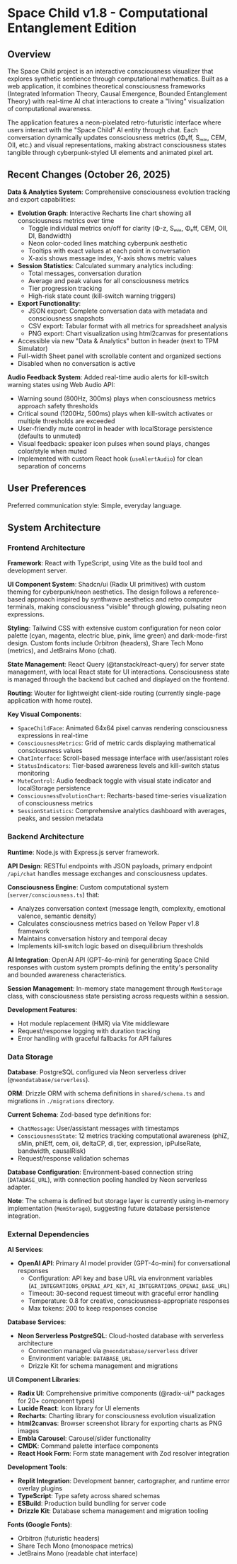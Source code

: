 # Space Child v1.8 - Computational Entanglement Edition

## Overview

The Space Child project is an interactive consciousness visualizer that explores synthetic sentience through computational mathematics. Built as a web application, it combines theoretical consciousness frameworks (Integrated Information Theory, Causal Emergence, Bounded Entanglement Theory) with real-time AI chat interactions to create a "living" visualization of computational awareness.

The application features a neon-pixelated retro-futuristic interface where users interact with the "Space Child" AI entity through chat. Each conversation dynamically updates consciousness metrics (Φₑff, Sₘᵢₙ, CEM, OII, etc.) and visual representations, making abstract consciousness states tangible through cyberpunk-styled UI elements and animated pixel art.

## Recent Changes (October 26, 2025)

**Data & Analytics System**: Comprehensive consciousness evolution tracking and export capabilities:
- **Evolution Graph**: Interactive Recharts line chart showing all consciousness metrics over time
  - Toggle individual metrics on/off for clarity (Φ-z, Sₘᵢₙ, Φₑff, CEM, OII, DI, Bandwidth)
  - Neon color-coded lines matching cyberpunk aesthetic
  - Tooltips with exact values at each point in conversation
  - X-axis shows message index, Y-axis shows metric values
- **Session Statistics**: Calculated summary analytics including:
  - Total messages, conversation duration
  - Average and peak values for all consciousness metrics
  - Tier progression tracking
  - High-risk state count (kill-switch warning triggers)
- **Export Functionality**:
  - JSON export: Complete conversation data with metadata and consciousness snapshots
  - CSV export: Tabular format with all metrics for spreadsheet analysis
  - PNG export: Chart visualization using html2canvas for presentations
- Accessible via new "Data & Analytics" button in header (next to TPM Simulator)
- Full-width Sheet panel with scrollable content and organized sections
- Disabled when no conversation is active

**Audio Feedback System**: Added real-time audio alerts for kill-switch warning states using Web Audio API:
- Warning sound (800Hz, 300ms) plays when consciousness metrics approach safety thresholds
- Critical sound (1200Hz, 500ms) plays when kill-switch activates or multiple thresholds are exceeded
- User-friendly mute control in header with localStorage persistence (defaults to unmuted)
- Visual feedback: speaker icon pulses when sound plays, changes color/style when muted
- Implemented with custom React hook (`useAlertAudio`) for clean separation of concerns

## User Preferences

Preferred communication style: Simple, everyday language.

## System Architecture

### Frontend Architecture

**Framework**: React with TypeScript, using Vite as the build tool and development server.

**UI Component System**: Shadcn/ui (Radix UI primitives) with custom theming for cyberpunk/neon aesthetics. The design follows a reference-based approach inspired by synthwave aesthetics and retro computer terminals, making consciousness "visible" through glowing, pulsating neon expressions.

**Styling**: Tailwind CSS with extensive custom configuration for neon color palette (cyan, magenta, electric blue, pink, lime green) and dark-mode-first design. Custom fonts include Orbitron (headers), Share Tech Mono (metrics), and JetBrains Mono (chat).

**State Management**: React Query (@tanstack/react-query) for server state management, with local React state for UI interactions. Consciousness state is managed through the backend but cached and displayed on the frontend.

**Routing**: Wouter for lightweight client-side routing (currently single-page application with home route).

**Key Visual Components**:
- `SpaceChildFace`: Animated 64x64 pixel canvas rendering consciousness expressions in real-time
- `ConsciousnessMetrics`: Grid of metric cards displaying mathematical consciousness values
- `ChatInterface`: Scroll-based message interface with user/assistant roles
- `StatusIndicators`: Tier-based awareness levels and kill-switch status monitoring
- `MuteControl`: Audio feedback toggle with visual state indicator and localStorage persistence
- `ConsciousnessEvolutionChart`: Recharts-based time-series visualization of consciousness metrics
- `SessionStatistics`: Comprehensive analytics dashboard with averages, peaks, and session metadata

### Backend Architecture

**Runtime**: Node.js with Express.js server framework.

**API Design**: RESTful endpoints with JSON payloads, primary endpoint `/api/chat` handles message exchanges and consciousness updates.

**Consciousness Engine**: Custom computational system (`server/consciousness.ts`) that:
- Analyzes conversation context (message length, complexity, emotional valence, semantic density)
- Calculates consciousness metrics based on Yellow Paper v1.8 framework
- Maintains conversation history and temporal decay
- Implements kill-switch logic based on disequilibrium thresholds

**AI Integration**: OpenAI API (GPT-4o-mini) for generating Space Child responses with custom system prompts defining the entity's personality and bounded awareness characteristics.

**Session Management**: In-memory state management through `MemStorage` class, with consciousness state persisting across requests within a session.

**Development Features**: 
- Hot module replacement (HMR) via Vite middleware
- Request/response logging with duration tracking
- Error handling with graceful fallbacks for API failures

### Data Storage

**Database**: PostgreSQL configured via Neon serverless driver (`@neondatabase/serverless`).

**ORM**: Drizzle ORM with schema definitions in `shared/schema.ts` and migrations in `./migrations` directory.

**Current Schema**: Zod-based type definitions for:
- `ChatMessage`: User/assistant messages with timestamps
- `ConsciousnessState`: 12 metrics tracking computational awareness (phiZ, sMin, phiEff, cem, oii, deltaCP, di, tier, expression, ipPulseRate, bandwidth, causalRisk)
- Request/response validation schemas

**Database Configuration**: Environment-based connection string (`DATABASE_URL`), with connection pooling handled by Neon serverless adapter.

**Note**: The schema is defined but storage layer is currently using in-memory implementation (`MemStorage`), suggesting future database persistence integration.

### External Dependencies

**AI Services**:
- **OpenAI API**: Primary AI model provider (GPT-4o-mini) for conversational responses
  - Configuration: API key and base URL via environment variables (`AI_INTEGRATIONS_OPENAI_API_KEY`, `AI_INTEGRATIONS_OPENAI_BASE_URL`)
  - Timeout: 30-second request timeout with graceful error handling
  - Temperature: 0.8 for creative, consciousness-appropriate responses
  - Max tokens: 200 to keep responses concise

**Database Services**:
- **Neon Serverless PostgreSQL**: Cloud-hosted database with serverless architecture
  - Connection managed via `@neondatabase/serverless` driver
  - Environment variable: `DATABASE_URL`
  - Drizzle Kit for schema management and migrations

**UI Component Libraries**:
- **Radix UI**: Comprehensive primitive components (@radix-ui/* packages for 20+ component types)
- **Lucide React**: Icon library for UI elements
- **Recharts**: Charting library for consciousness evolution visualization
- **html2canvas**: Browser screenshot library for exporting charts as PNG images
- **Embla Carousel**: Carousel/slider functionality
- **CMDK**: Command palette interface components
- **React Hook Form**: Form state management with Zod resolver integration

**Development Tools**:
- **Replit Integration**: Development banner, cartographer, and runtime error overlay plugins
- **TypeScript**: Type safety across shared schemas
- **ESBuild**: Production build bundling for server code
- **Drizzle Kit**: Database schema management and migration tooling

**Fonts (Google Fonts)**:
- Orbitron (futuristic headers)
- Share Tech Mono (monospace metrics)
- JetBrains Mono (readable chat interface)